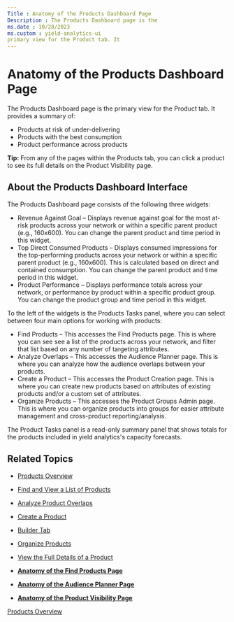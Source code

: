 ```yaml
---
Title : Anatomy of the Products Dashboard Page
Description : The Products Dashboard page is the
ms.date : 10/28/2023
ms.custom : yield-analytics-ui
primary view for the Product tab. It
---
```



# Anatomy of the Products Dashboard Page



The Products Dashboard page is the
primary view for the Product tab. It
provides a summary of:

- Products at risk of under-delivering
- Products with the best consumption
- Product performance across products



<b>Tip:</b> From any of the pages within the
Products tab, you can click a product
to see its full details on the Product Visibility page.




## About the Products Dashboard Interface

The Products Dashboard page consists of the following three widgets:

- Revenue Against Goal – Displays revenue against goal for the most
  at-risk products across your network or within a specific parent
  product (e.g., 160x600). You can change the parent product and time
  period in this widget.
- Top Direct Consumed Products – Displays consumed impressions for the
  top-performing products across your network or within a specific
  parent product (e.g., 160x600). This is calculated based on direct and
  contained consumption. You can change the parent product and time
  period in this widget.
- Product Performance – Displays performance totals across your network,
  or performance by product within a specific product group. You can
  change the product group and time period in this widget.

To the left of the widgets is the Products Tasks panel, where you can
select between four main options for working with products:

- Find Products – This accesses the Find Products page. This is where
  you can see see a list of the products across your network, and filter
  that list based on any number of targeting attributes.
- Analyze Overlaps – This accesses the Audience Planner page. This is
  where you can analyze how the audience overlaps between your
  products. 
- Create a Product – This accesses the Product Creation page. This is
  where you can create new products based on attributes of existing
  products and/or a custom set of attributes.
- Organize Products – This accesses the Product Groups Admin page. This
  is where you can organize products into groups for easier attribute
  management and cross-product reporting/analysis.

The Product Tasks panel is a read-only summary panel that shows totals
for the products included in yield analytics's capacity forecasts.




## Related Topics




- <a href="products-overview.md" class="xref">Products Overview</a>
- <a href="find-and-view-a-list-of-products.md" class="xref">Find and
  View a List of Products</a>
- <a href="analyze-product-overlaps.md" class="xref">Analyze Product
  Overlaps</a>
- <a href="create-a-product.md" class="xref">Create a Product</a>
- <a href="builder-tab.md" class="xref">Builder Tab</a>
- <a href="organize-products.md" class="xref">Organize Products</a>
- <a href="view-the-full-details-of-a-product.md" class="xref">View the
  Full Details of a Product</a>  
    





- **[Anatomy of the Find Products
  Page](anatomy-of-the-find-products-page.md)**  
- **[Anatomy of the Audience Planner
  Page](anatomy-of-the-audience-planner-page.md)**  
- **[Anatomy of the Product Visibility
  Page](anatomy-of-the-product-visibility-page.md)**  



<a href="products-overview.md" class="link">Products
Overview</a>






